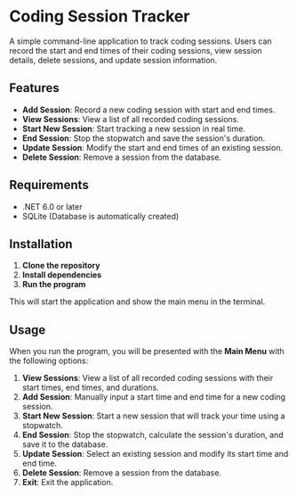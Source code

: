 # Coding Session Tracker

A simple command-line application to track coding sessions. Users can record the start and end times of their coding sessions, view session details, delete sessions, and update session information.

## Features

- **Add Session**: Record a new coding session with start and end times.
- **View Sessions**: View a list of all recorded coding sessions.
- **Start New Session**: Start tracking a new session in real time.
- **End Session**: Stop the stopwatch and save the session's duration.
- **Update Session**: Modify the start and end times of an existing session.
- **Delete Session**: Remove a session from the database.

## Requirements

- .NET 6.0 or later
- SQLite (Database is automatically created)

## Installation

1. **Clone the repository**
2. **Install dependencies**
3. **Run the program**

This will start the application and show the main menu in the terminal.

## Usage

When you run the program, you will be presented with the **Main Menu** with the following options:

1. **View Sessions**: View a list of all recorded coding sessions with their start times, end times, and durations.
2. **Add Session**: Manually input a start time and end time for a new coding session.
3. **Start New Session**: Start a new session that will track your time using a stopwatch.
4. **End Session**: Stop the stopwatch, calculate the session's duration, and save it to the database.
5. **Update Session**: Select an existing session and modify its start time and end time.
6. **Delete Session**: Remove a session from the database.
7. **Exit**: Exit the application.
